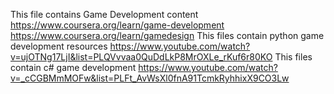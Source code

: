 This file contains Game Development content
https://www.coursera.org/learn/game-development
https://www.coursera.org/learn/gamedesign
This files contain python game development resources
https://www.youtube.com/watch?v=ujOTNg17LjI&list=PLQVvvaa0QuDdLkP8MrOXLe_rKuf6r80KO
This files contain c# game development
https://www.youtube.com/watch?v=_cCGBMmMOFw&list=PLFt_AvWsXl0fnA91TcmkRyhhixX9CO3Lw
